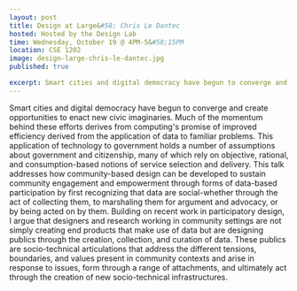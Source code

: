 ```yaml
---
layout: post
title: Design at Large&#58; Chris Le Dantec
hosted: Hosted by the Design Lab
time: Wednesday, October 19 @ 4PM-5&#58;15PM
location: CSE 1202
image: design-large-chris-le-dantec.jpg
published: true

excerpt: Smart cities and digital democracy have begun to converge and create opportunities to enact new civic imaginaries. Much of the momentum behind these efforts derives from computing's promise of improved efficiency derived from the application of data to familiar problems. This application of technology to government holds a number of assumptions about government and citizenship, many of which rely on objective, rational, and consumption-based notions of service selection and delivery. This talk addresses how community-based design can be developed to sustain community engagement and empowerment through forms of data-based participation.
---
```

Smart cities and digital democracy have begun to converge and create opportunities to enact new civic imaginaries. Much of the momentum behind these efforts derives from computing's promise of improved efficiency derived from the application of data to familiar problems. This application of technology to government holds a number of assumptions about government and citizenship, many of which rely on objective, rational, and consumption-based notions of service selection and delivery. This talk addresses how community-based design can be developed to sustain community engagement and empowerment through forms of data-based participation by first recognizing that data are social-whether through the act of collecting them, to marshaling them for argument and advocacy, or by being acted on by them. Building on recent work in participatory design, I argue that designers and research working in community settings are not simply creating end products that make use of data but are designing publics through the creation, collection, and curation of data. These publics are socio-technical articulations that address the different tensions, boundaries, and values present in community contexts and arise in response to issues, form through a range of attachments, and ultimately act through the creation of new socio-technical infrastructures.
